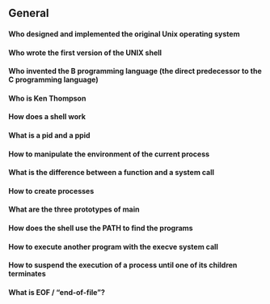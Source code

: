 ## General

#### Who designed and implemented the original Unix operating system
#### Who wrote the first version of the UNIX shell
#### Who invented the B programming language (the direct predecessor to the C programming language)
#### Who is Ken Thompson
#### How does a shell work
#### What is a pid and a ppid
#### How to manipulate the environment of the current process
#### What is the difference between a function and a system call
#### How to create processes
#### What are the three prototypes of main
#### How does the shell use the PATH to find the programs
#### How to execute another program with the execve system call
#### How to suspend the execution of a process until one of its children terminates
#### What is EOF / “end-of-file”?
